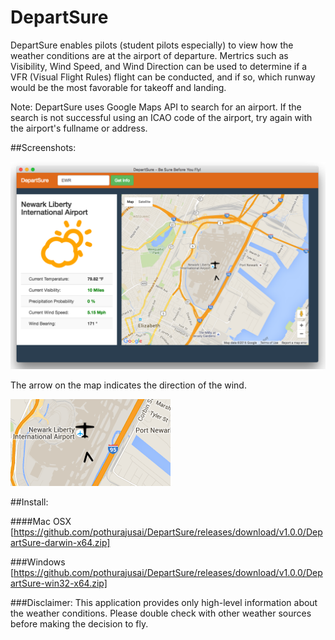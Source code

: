 # DepartSure

DepartSure enables pilots (student pilots especially) to view how the weather conditions are at the airport of departure. Mertrics such as Visibility, Wind Speed, and Wind Direction can be used to determine if a VFR (Visual Flight Rules) flight can be conducted, and if so, which runway would be the most favorable for takeoff and landing. 

Note: DepartSure uses Google Maps API to search for an airport. If the search is not successful using an ICAO code of the airport, try again with the airport's fullname or address.

##Screenshots:

![alt tag](https://github.com/pothurajusai/DepartSure/blob/master/DepartSureScreenshot.png)


The arrow on the map indicates the direction of the wind. 

![alt tag](https://github.com/pothurajusai/DepartSure/blob/master/DepartSureArrow.png)


##Install:

####Mac OSX 
  [https://github.com/pothurajusai/DepartSure/releases/download/v1.0.0/DepartSure-darwin-x64.zip]

###Windows 
  [https://github.com/pothurajusai/DepartSure/releases/download/v1.0.0/DepartSure-win32-x64.zip]

###Disclaimer: 
This application provides only high-level information about the weather conditions. Please double check with other weather sources before making the decision to fly.
